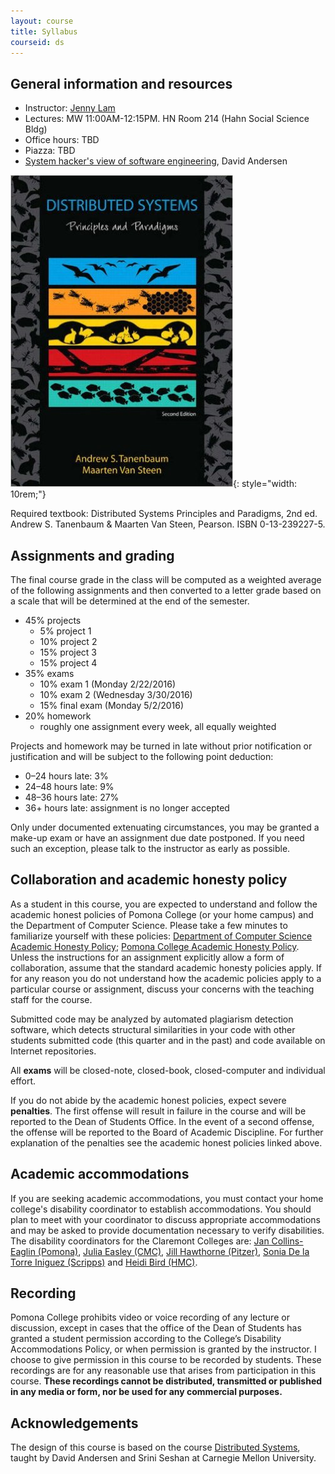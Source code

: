 ```yaml
---
layout: course
title: Syllabus
courseid: ds
---
```


## General information and resources

* Instructor: [Jenny Lam](mailto:jenny.lam@pomona.edu)
* Lectures: MW  11:00AM-12:15PM. HN Room 214 (Hahn Social Science Bldg)
* Office hours: TBD
* Piazza: TBD
* [System hacker's view of software engineering](http://www.cs.cmu.edu/~dga/systems-se.pdf), David Andersen

![textbook cover](textbook.jpg){: style="width: 10rem;"}

Required textbook: Distributed Systems Principles and Paradigms, 2nd ed. Andrew S. Tanenbaum & Maarten Van Steen, Pearson. ISBN 0-13-239227-5.

## Assignments and grading

The final course grade in the class will be computed as a weighted average of the following assignments and then converted to a letter grade based on a scale that will be determined at the end of the semester.

* 45% projects
  * 5% project 1
  * 10% project 2
  * 15% project 3
  * 15% project 4
* 35% exams
  * 10% exam 1 (Monday 2/22/2016)
  * 10% exam 2 (Wednesday 3/30/2016)
  * 15% final exam (Monday 5/2/2016)
* 20% homework
  * roughly one assignment every week, all equally weighted

Projects and homework may be turned in late without prior notification or justification and will be subject to the following point deduction:

* 0&ndash;24 hours late: 3%
* 24&ndash;48 hours late: 9%
* 48&ndash;36 hours late: 27%
* 36+ hours late: assignment is no longer accepted

Only under documented extenuating circumstances, you may be granted a make-up exam or have an assignment due date postponed. If you need such an exception, please talk to the instructor as early as possible.

## Collaboration and academic honesty policy

As a student in this course, you are expected to understand and follow the academic honest policies of Pomona College (or your home campus) and the Department of Computer Science. Please take a few minutes to familiarize yourself with these policies:
[Department of Computer Science Academic Honesty Policy](//www.cs.pomona.edu/academichonesty); [Pomona College Academic Honesty Policy](http://catalog.pomona.edu/content.php?catoid=7&navoid=394).
Unless the instructions for an assignment explicitly allow a form of collaboration, assume that the standard academic honesty policies apply. If for any reason you do not understand how the academic policies apply to a particular course or assignment, discuss your concerns with the teaching staff for the course.

Submitted code may be analyzed by automated plagiarism detection software, which detects structural similarities in your code with other students submitted code (this quarter and in the past) and code available on Internet repositories.

All __exams__ will be closed-note, closed-book, closed-computer and individual effort.

If you do not abide by the academic honest policies, expect severe __penalties__. The first offense will result in failure in the course and will be reported to the Dean of Students Office. In the event of a second offense, the offense will be reported to the Board of Academic Discipline. For further explanation of the penalties see the academic honest policies linked above.

## Academic accommodations

If you are seeking academic accommodations, you must contact your home college's disability coordinator to establish accommodations. You should plan to meet with your coordinator to discuss appropriate accommodations and may be asked to provide documentation necessary to verify disabilities. The disability coordinators for the Claremont Colleges are:
<a href='mailto:Jan.Collins-Eaglin@pomona.edu'>Jan Collins-Eaglin (Pomona)</a>,
<a href='mailto:julia.easley@claremontmckenna.edu'>Julia Easley (CMC)</a>,
<a href='mailto:Jill_Hawthorne@pitzer.edu'>Jill Hawthorne (Pitzer)</a>,
<a href='mailto:sdelator@scrippscollege.edu'>Sonia De la Torre Iniguez (Scripps)</a> and
<a href='mailto:hbird@hmc.edu'>Heidi Bird (HMC)</a>.

## Recording
Pomona College prohibits video or voice recording of any lecture or discussion, except in cases that the office of the Dean of Students has granted a student permission according to the College’s Disability Accommodations Policy, or when permission is granted by the instructor. I choose to give permission in this course to be recorded by students. These recordings are for any reasonable use that arises from participation in this course. __These recordings cannot be distributed, transmitted or published in any media or form, nor be used for any commercial purposes.__

## Acknowledgements

The design of this course is based on the course [Distributed Systems](http://www.cs.cmu.edu/~dga/15-440/S14), taught by David Andersen and Srini Seshan at Carnegie Mellon University.

